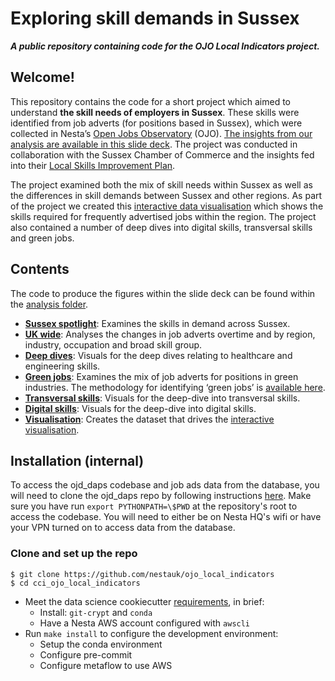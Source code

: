 <!-- #region -->

# Exploring skill demands in Sussex

**_A public repository containing code for the OJO Local Indicators project._**

## Welcome!

This repository contains the code for a short project which aimed to understand <b>the skill needs of employers in Sussex</b>. These skills were identified from job adverts (for positions based in Sussex), which were collected in Nesta’s [Open Jobs Observatory](https://www.nesta.org.uk/data-visualisation-and-interactive/open-jobs-observatory/) (OJO). [The insights from our analysis are available in this slide deck](https://www.sussexchamberofcommerce.co.uk/storage/resources/annex-11-1649415160.pdf). The project was conducted in collaboration with the Sussex Chamber of Commerce and the insights fed into their [Local Skills Improvement Plan](https://www.sussexchamberofcommerce.co.uk/Education%20Skills).

The project examined both the mix of skill needs within Sussex as well as the differences in skill demands between Sussex and other regions. As part of the project we created this [interactive data visualisation](https://observablehq.com/@cath/2202_sussex_jobs_skills) which shows the skills required for frequently advertised jobs within the region. The project also contained a number of deep dives into digital skills, transversal skills and green jobs.  

## Contents
The code to produce the figures within the slide deck can be found within the [analysis folder](https://github.com/nestauk/ojo_local_indicators/tree/dev/ojo_local_indicators/analysis).

- [**Sussex spotlight**](https://github.com/nestauk/ojo_local_indicators/tree/dev/ojo_local_indicators/analysis): Examines the skills in demand across Sussex.
- [**UK wide**](https://github.com/nestauk/ojo_local_indicators/tree/dev/ojo_local_indicators/analysis): Analyses the changes in job adverts overtime and by region, industry, occupation and broad skill group.
- [**Deep dives**](https://github.com/nestauk/ojo_local_indicators/tree/dev/ojo_local_indicators/analysis): Visuals for the deep dives relating to healthcare and engineering skills.
- [**Green jobs**](https://github.com/nestauk/ojo_local_indicators/tree/dev/ojo_local_indicators/analysis): Examines the mix of job adverts for positions in green industries. The methodology for identifying ‘green jobs’ is [available here](https://www.nesta.org.uk/project-updates/finding-jobs-green-industries-methodology/).
- [**Transversal skills**](https://github.com/nestauk/ojo_local_indicators/tree/dev/ojo_local_indicators/analysis): Visuals for the deep-dive into transversal skills.
- [**Digital skills**](https://github.com/nestauk/ojo_local_indicators/tree/dev/ojo_local_indicators/analysis/digital_skills): Visuals for the deep-dive into digital skills.
- [**Visualisation**](https://github.com/nestauk/ojo_local_indicators/tree/dev/ojo_local_indicators/analysis/visualisation): Creates the dataset that drives the [interactive visualisation](https://observablehq.com/@cath/2202_sussex_jobs_skills).

## Installation (internal)

To access the ojd_daps codebase and job ads data from the database, you will need to clone the ojd_daps repo by following instructions [here](https://github.com/nestauk/ojd_daps#for-contributors). Make sure you have run `export PYTHONPATH=\$PWD` at the repository's root to access the codebase. You will need to either be on Nesta HQ's wifi or have your VPN turned on to access data from the database.

### Clone and set up the repo

```shell
$ git clone https://github.com/nestauk/ojo_local_indicators
$ cd cci_ojo_local_indicators
```

- Meet the data science cookiecutter [requirements](http://nestauk.github.io/ds-cookiecutter/quickstart), in brief:
  - Install: `git-crypt` and `conda`
  - Have a Nesta AWS account configured with `awscli`
- Run `make install` to configure the development environment:
  - Setup the conda environment
  - Configure pre-commit
  - Configure metaflow to use AWS

<!-- #endregion -->
